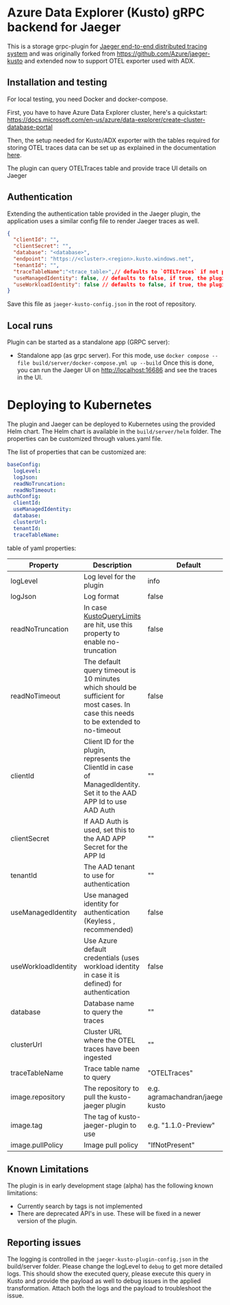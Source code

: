 # Azure Data Explorer (Kusto) gRPC backend for Jaeger


This is a storage grpc-plugin for [Jaeger end-to-end distributed tracing system](https://www.jaegertracing.io/) and was originally forked from https://github.com/Azure/jaeger-kusto and extended now to support OTEL exporter used with ADX.



## Installation and testing

For local testing, you need Docker and docker-compose.

First, you have to have Azure Data Explorer cluster, here's a quickstart: <https://docs.microsoft.com/en-us/azure/data-explorer/create-cluster-database-portal>

Then, the setup needed for Kusto/ADX exporter with the tables required for storing OTEL traces data can be set up as explained in the documentation [here](https://github.com/open-telemetry/opentelemetry-collector-contrib/blob/main/exporter/azuredataexplorerexporter/README.md).

The plugin can query OTELTraces table and provide trace UI details on Jaeger


## Authentication
Extending the authentication table provided in the Jaeger plugin, the application uses a similar config file to render Jaeger traces as well.
```json
{
  "clientId": "",
  "clientSecret": "",
  "database": "<database>",
  "endpoint": "https://<cluster>.<region>.kusto.windows.net",
  "tenantId": "",
  "traceTableName":"<trace_table>",// defaults to `OTELTraces` if not provided
  "useManagedIdentity": false, // defaults to false, if true, the plugin will use managed identity to authenticate. Use the clientId field to pass the clientId of the managed identity
  "useWorkloadIdentity": false // defaults to false, if true, the plugin will use WorkloadIdentity to authenticate. Note that the plugin will use the default credentials of the VM/Container to authenticate, it will first look for Azure environment variables to authenticate, followed by the workload identity
}
```

Save this file as `jaeger-kusto-config.json` in the root of repository.


## Local runs
Plugin can be started as a standalone app (GRPC server):

* Standalone app (as grpc server). For this mode, use `docker compose --file build/server/docker-compose.yml up --build`
Once this is done, you can run the Jaeger UI on <http://localhost:16686> and see the traces in the UI.


# Deploying to Kubernetes

The plugin and Jaeger can be deployed to Kubernetes using the provided Helm chart. The Helm chart is available in the `build/server/helm` folder. The properties can be customized through values.yaml file.

The list of properties that can be customized are:

```yaml
baseConfig:
  logLevel: 
  logJson: 
  readNoTruncation: 
  readNoTimeout:
authConfig:
  clientId: 
  useManagedIdentity: 
  database: 
  clusterUrl: 
  tenantId: 
  traceTableName: 
```


table of yaml properties:
 
| Property | Description | Default |
| --- | --- | --- |
logLevel | Log level for the plugin | info |
logJson | Log format | false |
readNoTruncation | In case [KustoQueryLimits](aka.ms/kustoquerylimits) are hit, use this property to enable no-truncation | false |
readNoTimeout | The default query timeout is 10 minutes which should be sufficient for most cases. In case this needs to be extended to no-timeout | false |
clientId | Client ID for the plugin, represents the ClientId in case of ManagedIdentity. Set it to the AAD APP Id to use AAD Auth | "" |
clientSecret | If AAD Auth is used, set this to the AAD APP Secret for the APP Id| "" |
tenantId | The AAD tenant to use for authentication | "" |
useManagedIdentity | Use managed identity for authentication (Keyless , recommended) | false |
useWorkloadIdentity | Use Azure default credentials (uses workload identity in case it is defined) for authentication | false |
database | Database name to query the traces | "" |
clusterUrl | Cluster URL where the OTEL traces have been ingested | "" |
traceTableName | Trace table name to query | "OTELTraces" |
image.repository | The repository to pull the kusto-jaeger plugin | e.g. agramachandran/jaeger-kusto |
image.tag | The tag of kusto-jaeger-plugin to use  | e.g. "1.1.0-Preview" |
image.pullPolicy | Image pull policy | "IfNotPresent" |




## Known Limitations

The plugin is in early development stage (alpha) has the following known limitations:

* Currently search by tags is not implemented
* There are deprecated API's in use. These will be fixed in a newer version of the plugin.

## Reporting issues

The logging is controlled in the `jaeger-kusto-plugin-config.json` in the build/server folder. Please change the logLevel to `debug` to get more detailed logs. This should show the executed query, please execute this query in Kusto and provide the payload as well to debug issues in the applied transformation. Attach both the logs and the payload to troubleshoot the issue.